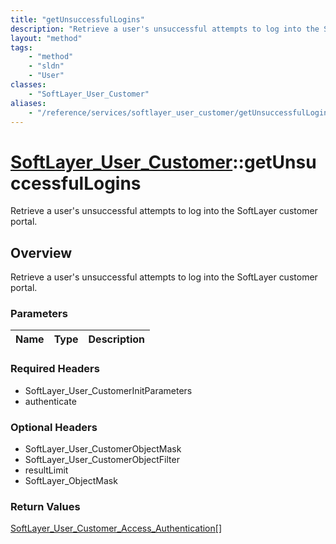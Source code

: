 ```yaml
---
title: "getUnsuccessfulLogins"
description: "Retrieve a user's unsuccessful attempts to log into the SoftLayer customer portal."
layout: "method"
tags:
    - "method"
    - "sldn"
    - "User"
classes:
    - "SoftLayer_User_Customer"
aliases:
    - "/reference/services/softlayer_user_customer/getUnsuccessfulLogins"
---
```

# [SoftLayer_User_Customer](/reference/services/SoftLayer_User_Customer)::getUnsuccessfulLogins

Retrieve a user's unsuccessful attempts to log into the SoftLayer customer portal.


## Overview 
Retrieve a user's unsuccessful attempts to log into the SoftLayer customer portal.

### Parameters 
|Name | Type | Description |
| --- | --- | --- |


### Required Headers
* SoftLayer_User_CustomerInitParameters
* authenticate

### Optional Headers
* SoftLayer_User_CustomerObjectMask
* SoftLayer_User_CustomerObjectFilter
* resultLimit
* SoftLayer_ObjectMask

### Return Values
<a href='/reference/datatypes/SoftLayer_User_Customer_Access_Authentication'>SoftLayer_User_Customer_Access_Authentication[] </a>

